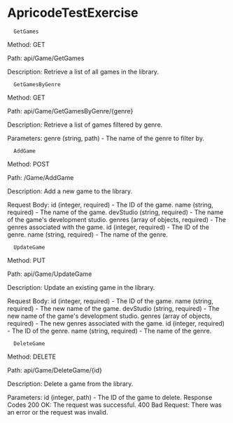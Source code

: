 # ApricodeTestExercise
      GetGames

Method: GET

Path: api/Game/GetGames

Description: Retrieve a list of all games in the library.



      GetGamesByGenre

Method: GET

Path: api/Game/GetGamesByGenre/{genre}

Description: Retrieve a list of games filtered by genre.

Parameters:
genre (string, path) - The name of the genre to filter by.


      AddGame
      
Method: POST

Path: /Game/AddGame

Description: Add a new game to the library.

Request Body:
id (integer, required) - The ID of the game.
name (string, required) - The name of the game.
devStudio (string, required) - The name of the game's development studio.
genres (array of objects, required) - The genres associated with the game.
id (integer, required) - The ID of the genre.
name (string, required) - The name of the genre.


      UpdateGame
      
Method: PUT

Path: api/Game/UpdateGame

Description: Update an existing game in the library.

Request Body:
id (integer, required) - The ID of the game.
name (string, required) - The new name of the game.
devStudio (string, required) - The new name of the game's development studio.
genres (array of objects, required) - The new genres associated with the game.
id (integer, required) - The ID of the genre.
name (string, required) - The name of the genre.


      DeleteGame
      
Method: DELETE

Path: api/Game/DeleteGame/{id}

Description: Delete a game from the library.

Parameters:
id (integer, path) - The ID of the game to delete.
Response Codes
200 OK: The request was successful.
400 Bad Request: There was an error or the request was invalid.
